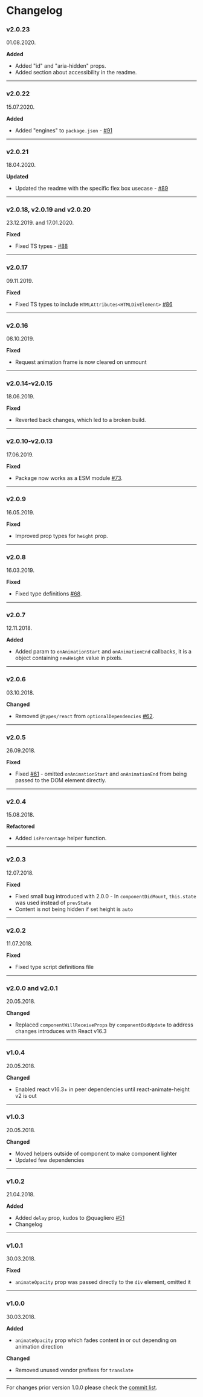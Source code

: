 # Changelog

### v2.0.23

01.08.2020.

**Added**

* Added "id" and "aria-hidden" props.
* Added section about accessibility in the readme.

-----

### v2.0.22

15.07.2020.

**Added**

* Added "engines" to `package.json` - [#91](https://github.com/Stanko/react-animate-height/issues/91)

-----

### v2.0.21

18.04.2020.

**Updated**

* Updated the readme with the specific flex box usecase - [#89](https://github.com/Stanko/react-animate-height/issues/89)

-----

### v2.0.18, v2.0.19 and v2.0.20

23.12.2019. and 17.01.2020.

**Fixed**

* Fixed TS types - [#88](https://github.com/Stanko/react-animate-height/issues/88)

-----

### v2.0.17

09.11.2019.

**Fixed**

* Fixed TS types to include `HTMLAttributes<HTMLDivElement>` [#86](https://github.com/Stanko/react-animate-height/issues/86)

-----

### v2.0.16

08.10.2019.

**Fixed**

* Request animation frame is now cleared on unmount

-----

### v2.0.14-v2.0.15

18.06.2019.

**Fixed**

* Reverted back changes, which led to a broken build.

-----

### v2.0.10-v2.0.13

17.06.2019.

**Fixed**

* Package now works as a ESM module [#73](https://github.com/Stanko/react-animate-height/issues/73).

-----

### v2.0.9

16.05.2019.

**Fixed**

* Improved prop types for `height` prop.

-----

### v2.0.8

16.03.2019.

**Fixed**

* Fixed type definitions [#68](https://github.com/Stanko/react-animate-height/issues/68).

-----

### v2.0.7

12.11.2018.

**Added**

* Added param to `onAnimationStart` and `onAnimationEnd` callbacks, it is a object containing `newHeight` value in pixels.

-----

### v2.0.6

03.10.2018.

**Changed**

* Removed `@types/react` from `optionalDependencies` [#62](https://github.com/Stanko/react-animate-height/issues/62).

-----

### v2.0.5

26.09.2018.

**Fixed**

* Fixed [#61](https://github.com/Stanko/react-animate-height/issues/61) - omitted `onAnimationStart` and `onAnimationEnd` from being passed to the DOM element directly.

-----

### v2.0.4

15.08.2018.

**Refactored**

* Added `isPercentage` helper function.

-----

### v2.0.3

12.07.2018.

**Fixed**

* Fixed small bug introduced with 2.0.0 - In `componentDidMount`, `this.state` was used instead of `prevState`
* Content is not being hidden if set height is `auto`

-----

### v2.0.2

11.07.2018.

**Fixed**

* Fixed type script definitions file

-----

### v2.0.0 and v2.0.1

20.05.2018.

**Changed**

* Replaced `componentWillReceiveProps` by `componentDidUpdate` to address changes introduces with React v16.3

-----

### v1.0.4

20.05.2018.

**Changed**

* Enabled react v16.3+ in peer dependencies until react-animate-height v2 is out

-----

### v1.0.3

20.05.2018.

**Changed**

* Moved helpers outside of component to make component lighter
* Updated few dependencies

-----

### v1.0.2

21.04.2018.

**Added**

* Added `delay` prop, kudos to @quagliero [#51](https://github.com/Stanko/react-animate-height/pull/51)
* Changelog

-----

### v1.0.1

30.03.2018.

**Fixed**

* `animateOpacity` prop was passed directly to the `div` element, omitted it

-----

### v1.0.0

30.03.2018.

**Added**

* `animateOpacity` prop which fades content in or out depending on animation direction

**Changed**

* Removed unused vendor prefixes for `translate`

-----

For changes prior version 1.0.0 please check the [commit list](https://github.com/Stanko/react-animate-height/commits/master).
